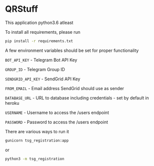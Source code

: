 # QRStuff

This application python3.6 atleast

To install all requirements, please run

```bash
pip install -r requirements.txt
```

A few environment variables should be set for proper functionality

`BOT_API_KEY` - Telegram Bot API Key

`GROUP_ID` - Telegram Group ID

`SENDGRID_API_KEY` - SendGrid API Key

`FROM_EMAIL` - Email address SendGrid should use as sender

`DATABASE_URL` - URL to database including credentials - set by default in heroku

`USERNAME` - Username to access the /users endpoint

`PASSWORD` - Password to access the /users endpoint

There are various ways to run it

```bash
gunicorn tsg_registration:app
```
or
```bash
python3 -m tsg_registration
```